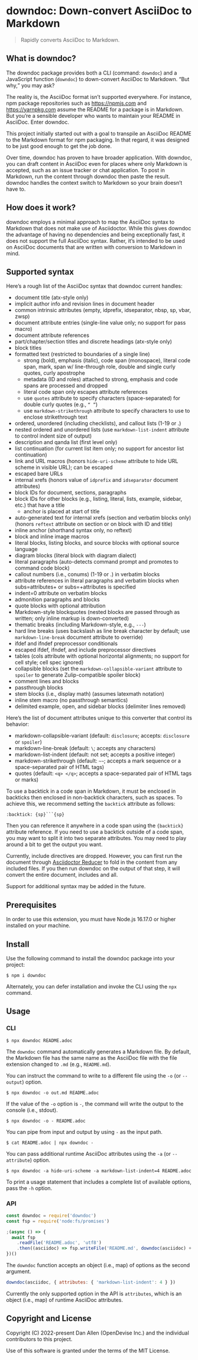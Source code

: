 # downdoc: Down-convert AsciiDoc to Markdown

> Rapidly converts AsciiDoc to Markdown.

## What is downdoc?

The downdoc package provides both a CLI (command: `downdoc`) and a JavaScript function (`downdoc`) to down-convert AsciiDoc to Markdown.
<q>But why,</q> you may ask?

The reality is, the AsciiDoc format isn’t supported everywhere.
For instance, npm package repositories such as https://npmjs.com and https://yarnpkg.com assume the README for a package is in Markdown.
But you’re a sensible developer who wants to maintain your README in AsciiDoc.
Enter downdoc.

This project initially started out with a goal to transpile an AsciiDoc README to the Markdown format for npm packaging.
In that regard, it was designed to be just good enough to get the job done.

Over time, downdoc has proven to have broader application.
With downdoc, you can draft content in AsciiDoc even for places where only Markdown is accepted, such as an issue tracker or chat application.
To post in Markdown, run the content through downdoc then paste the result.
downdoc handles the context switch to Markdown so your brain doesn’t have to.

## How does it work?

downdoc employs a minimal approach to map the AsciiDoc syntax to Markdown that does not make use of Asciidoctor.
While this gives downdoc the advantage of having no dependencies and being exceptionally fast, it does not support the full AsciiDoc syntax.
Rather, it’s intended to be used on AsciiDoc documents that are written with conversion to Markdown in mind.

## Supported syntax

Here’s a rough list of the AsciiDoc syntax that downdoc current handles:

* document title (atx-style only)
* implicit author info and revision lines in document header
* common intrinsic attributes (empty, idprefix, idseparator, nbsp, sp, vbar, zwsp)
* document attribute entries (single-line value only; no support for pass macro)
* document attribute references
* part/chapter/section titles and discrete headings (atx-style only)
* block titles
* formatted text (restricted to boundaries of a single line)
  * strong (bold), emphasis (italic), code span (monospace), literal code span, mark, span w/ line-through role, double and single curly quotes, curly apostrophe
  * metadata (ID and roles) attached to strong, emphasis and code spans are processed and dropped
  * literal code span only escapes attribute references
  * use `quotes` attribute to specify characters (space-separated) for double curly quotes (e.g., `“ ”`)
  * use `markdown-strikethrough` attribute to specify characters to use to enclose strikethrough text
* ordered, unordered (including checklists), and callout lists (1-19 or .)
* nested ordered and unordered lists (use `markdown-list-indent` attribute to control indent size of output)
* description and qanda list (first level only)
* list continuation (for current list item only; no support for ancestor list continuation)
* link and URL macros (honors `hide-uri-scheme` attribute to hide URL scheme in visible URL); can be escaped
* escaped bare URLs
* internal xrefs (honors value of `idprefix` and `idseparator` document attributes)
* block IDs for document, sections, paragraphs
* block IDs for other blocks (e.g., listing, literal, lists, example, sidebar, etc.) that have a title
  * anchor is placed at start of title
* auto-generated text for internal xrefs (section and verbatim blocks only) (honors `reftext` attribute on section or on block with ID and title)
* inline anchor (shorthand syntax only, no reftext)
* block and inline image macros
* literal blocks, listing blocks, and source blocks with optional source language
* diagram blocks (literal block with diagram dialect)
* literal paragraphs (auto-detects command prompt and promotes to command code block)
* callout numbers (i.e., conums) (1-19 or .) in verbatim blocks
* attribute references in literal paragraphs and verbatim blocks when subs=attributes+ or subs=+attributes is specified
* indent=0 attribute on verbatim blocks
* admonition paragraphs and blocks
* quote blocks with optional attribution
* Markdown-style blockquotes (nested blocks are passed through as written; only inline markup is down-converted)
* thematic breaks (including Markdown-style, e.g., `---`)
* hard line breaks (uses backslash as line break character by default; use `markdown-line-break` document attribute to override)
* ifdef and ifndef preprocessor conditionals
* escaped ifdef, ifndef, and include preprocessor directives
* tables (cols attribute with optional horizontal alignments; no support for cell style; cell spec ignored)
* collapsible blocks (set the `markdown-collapsible-variant` attribute to `spoiler` to generate Zulip-compatible spoiler block)
* comment lines and blocks
* passthrough blocks
* stem blocks (i.e., display math) (assumes latexmath notation)
* inline stem macro (no passthrough semantics)
* delimited example, open, and sidebar blocks (delimiter lines removed)

Here’s the list of document attributes unique to this converter that control its behavior:

* markdown-collapsible-variant (default: `disclosure`; accepts: `disclosure` or `spoiler`)
* markdown-line-break (default: `\`; accepts any characters)
* markdown-list-indent (default: not set; accepts a positive integer)
* markdown-strikethrough (default: `~~`; accepts a mark sequence or a space-separated pair of HTML tags)
* quotes (default: `<q> </q>`; accepts a space-separated pair of HTML tags or marks)

To use a backtick in a code span in Markdown, it must be enclosed in backticks then enclosed in non-backtick characters, such as spaces.
To achieve this, we recommend setting the `backtick` attribute as follows:

```asciidoc
:backtick: {sp}```{sp}
```

Then you can reference it anywhere in a code span using the `{backtick}` attribute reference.
If you need to use a backtick outside of a code span, you may want to split it into two separate attributes.
You may need to play around a bit to get the output you want.

Currently, include directives are dropped.
However, you can first run the document through [Asciidoctor Reducer](https://github.com/asciidoctor/asciidoctor-reducer) to fold in the content from any included files.
If you then run downdoc on the output of that step, it will convert the entire document, includes and all.

Support for additional syntax may be added in the future.

## Prerequisites

In order to use this extension, you must have Node.js 16.17.0 or higher installed on your machine.

## Install

Use the following command to install the downdoc package into your project:

```console
$ npm i downdoc
```

Alternately, you can defer installation and invoke the CLI using the `npx` command.

## Usage

### CLI

```console
$ npx downdoc README.adoc
```

The `downdoc` command automatically generates a Markdown file.
By default, the Markdown file has the same name as the AsciiDoc file with the file extension changed to `.md` (e.g., `README.md`).

You can instruct the command to write to a different file using the `-o` (or `--output`) option.

```console
$ npx downdoc -o out.md README.adoc
```

If the value of the `-o` option is `-`, the command will write the output to the console (i.e., stdout).

```console
$ npx downdoc -o - README.adoc
```

You can pipe from input and output by using `-` as the input path.

```console
$ cat README.adoc | npx downdoc -
```

You can pass additional runtime AsciiDoc attributes using the `-a` (or `--attribute`) option.

```console
$ npx downdoc -a hide-uri-scheme -a markdown-list-indent=4 README.adoc
```

To print a usage statement that includes a complete list of available options, pass the `-h` option.

### API

```js
const downdoc = require('downdoc')
const fsp = require('node:fs/promises')

;(async () => {
  await fsp
    .readFile('README.adoc', 'utf8')
    .then((asciidoc) => fsp.writeFile('README.md', downdoc(asciidoc) + '\n', 'utf8'))
})()
```

The `downdoc` function accepts an object (i.e., map) of options as the second argument.

```js
downdoc(asciidoc, { attributes: { 'markdown-list-indent': 4 } })
```

Currently the only supported option in the API is `attributes`, which is an object (i.e., map) of runtime AsciiDoc attributes.

## Copyright and License

Copyright (C) 2022-present Dan Allen (OpenDevise Inc.) and the individual contributors to this project.

Use of this software is granted under the terms of the MIT License.
